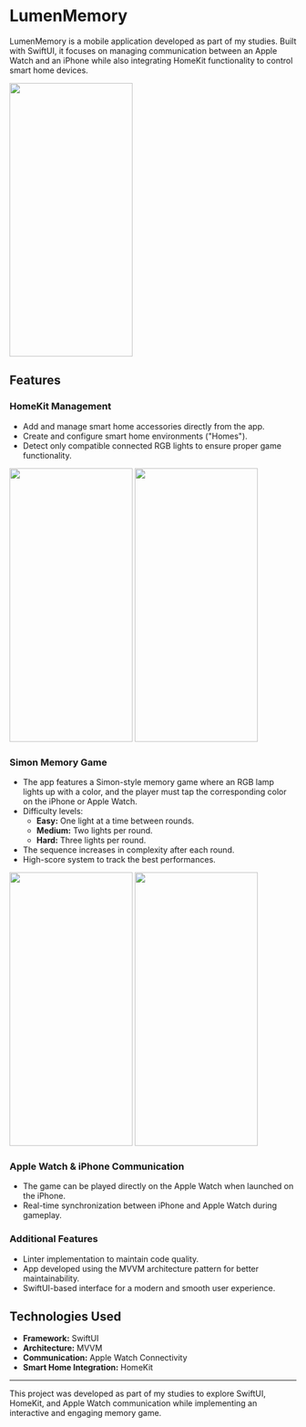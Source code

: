 # LumenMemory

LumenMemory is a mobile application developed as part of my studies. Built with SwiftUI, it focuses on managing communication between an Apple Watch and an iPhone while also integrating HomeKit functionality to control smart home devices.    

<img src="https://github.com/user-attachments/assets/e9b47c2a-d4e7-466e-9a6e-1528b711ffb2" width="216" height="480">

    
## Features

### HomeKit Management
- Add and manage smart home accessories directly from the app.
- Create and configure smart home environments ("Homes").
- Detect only compatible connected RGB lights to ensure proper game functionality.

<img src="https://github.com/user-attachments/assets/60d45a76-ee8c-44d4-a444-68ef87c8bd85" width="216" height="480">
<img src="https://github.com/user-attachments/assets/2ca37d8e-657c-4a74-b035-9fac4e785c70" width="216" height="480">

    
### Simon Memory Game
- The app features a Simon-style memory game where an RGB lamp lights up with a color, and the player must tap the corresponding color on the iPhone or Apple Watch.
- Difficulty levels:
  - **Easy:** One light at a time between rounds.
  - **Medium:** Two lights per round.
  - **Hard:** Three lights per round.
- The sequence increases in complexity after each round.
- High-score system to track the best performances.


<img src="https://github.com/user-attachments/assets/a6b269eb-b637-4937-b428-7cb4241bfb1e" width="216" height="480">
<img src="https://github.com/user-attachments/assets/e86763d6-7578-447e-a4c2-9144be63cb86" width="216" height="480">

    
### Apple Watch & iPhone Communication
- The game can be played directly on the Apple Watch when launched on the iPhone.
- Real-time synchronization between iPhone and Apple Watch during gameplay.

### Additional Features





- Linter implementation to maintain code quality.
- App developed using the MVVM architecture pattern for better maintainability.
- SwiftUI-based interface for a modern and smooth user experience.

## Technologies Used
- **Framework:** SwiftUI
- **Architecture:** MVVM
- **Communication:** Apple Watch Connectivity
- **Smart Home Integration:** HomeKit

---
This project was developed as part of my studies to explore SwiftUI, HomeKit, and Apple Watch communication while implementing an interactive and engaging memory game.

